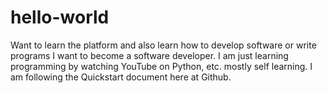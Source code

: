 # hello-world
Want to learn the platform and also learn how to develop software or write programs
I want to become a software developer. I am just learning programming by watching YouTube on Python, etc. mostly self learning.
I am following the Quickstart document here at Github.
